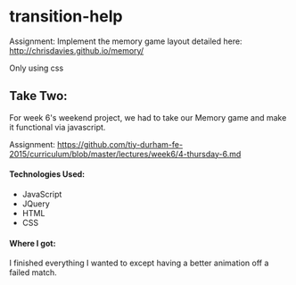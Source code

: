 # transition-help

Assignment:
Implement the memory game layout detailed here: http://chrisdavies.github.io/memory/

Only using css

## Take Two:

For week 6's weekend project, we had to take our Memory game and make it functional via javascript.

Assignment: 
https://github.com/tiy-durham-fe-2015/curriculum/blob/master/lectures/week6/4-thursday-6.md

#### Technologies Used:

- JavaScript
- JQuery
- HTML
- CSS

#### Where I got:

I finished everything I wanted to except having a better animation off a failed match.

